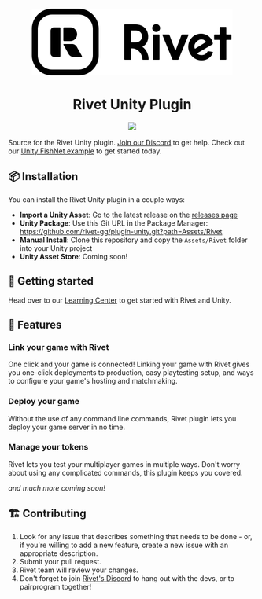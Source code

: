 <p align="center">
    <picture>
        <source media="(prefers-color-scheme: dark)" srcset="Assets/Rivet/Editor/Images/icon-text-white.svg">
        <img src="Assets/Rivet/Editor/Images/icon-text-black.svg">
    </picture>
</p>
<h1 align="center">Rivet Unity Plugin</h1>
<p align="center">
    <a href="https://rivet.gg/discord"><img src="https://img.shields.io/discord/822914074136018994"></a>
</p>

Source for the Rivet Unity plugin. [Join our
Discord](https://discord.gg/aXYfyNxYVn) to get help. Check out our [Unity
FishNet
example](https://github.com/rivet-gg/examples/tree/main/unity/tanks-fishnet) to
get started today.

## 📦 Installation

You can install the Rivet Unity plugin in a couple ways:

- **Import a Unity Asset**: Go to the latest release on the [releases
  page](https://github.com/rivet-gg/plugin-unity/releases)
- **Unity Package**: Use this Git URL in the Package Manager:
  https://github.com/rivet-gg/plugin-unity.git?path=Assets/Rivet
- **Manual Install**: Clone this repository and copy the `Assets/Rivet` folder
  into your Unity project
- **Unity Asset Store**: Coming soon!

## 🚀 Getting started

Head over to our [Learning Center](https://rivet.gg/docs/unity/tutorials/quickstart-fishnet) to get started
with Rivet and Unity.

## 🧐 Features

### Link your game with Rivet

One click and your game is connected! Linking your game with Rivet gives you
one-click deployments to production, easy playtesting setup, and ways to
configure your game's hosting and matchmaking.  

### Deploy your game

Without the use of any command line commands, Rivet plugin lets you deploy your
game server in no time.

### Manage your tokens

Rivet lets you test your multiplayer games in multiple ways. Don't worry about
using any complicated commands, this plugin keeps you covered.

_and much more coming soon!_

## 🏗️ Contributing

1. Look for any issue that describes something that needs to be done - or, if
   you're willing to add a new feature, create a new issue with an appropriate
   description.
2. Submit your pull request.
3. Rivet team will review your changes.
4. Don't forget to join [Rivet's Discord](https://rivet.gg/discord) to hang out
   with the devs, or to pairprogram together!
